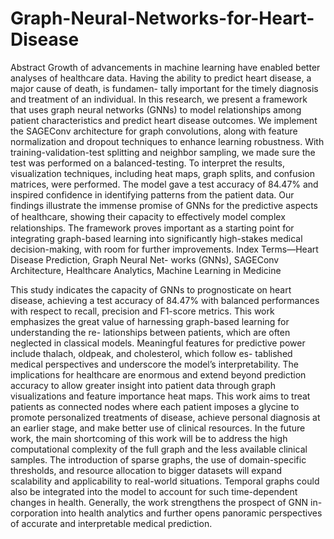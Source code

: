 # Graph-Neural-Networks-for-Heart-Disease

Abstract
Growth of advancements in machine learning have
enabled better analyses of healthcare data. Having the ability
to predict heart disease, a major cause of death, is fundamen-
tally important for the timely diagnosis and treatment of an
individual. In this research, we present a framework that uses
graph neural networks (GNNs) to model relationships among
patient characteristics and predict heart disease outcomes. We
implement the SAGEConv architecture for graph convolutions,
along with feature normalization and dropout techniques to
enhance learning robustness.
With training-validation-test splitting and neighbor sampling,
we made sure the test was performed on a balanced-testing.
To interpret the results, visualization techniques, including heat
maps, graph splits, and confusion matrices, were performed. The
model gave a test accuracy of 84.47% and inspired confidence
in identifying patterns from the patient data.
Our findings illustrate the immense promise of GNNs for
the predictive aspects of healthcare, showing their capacity to
eﬀectively model complex relationships. The framework proves
important as a starting point for integrating graph-based learning
into significantly high-stakes medical decision-making, with room
for further improvements.
Index Terms—Heart Disease Prediction, Graph Neural Net-
works (GNNs), SAGEConv Architecture, Healthcare Analytics,
Machine Learning in Medicine


This study indicates the capacity of GNNs to prognosticate
on heart disease, achieving a test accuracy of 84.47% with
balanced performances with respect to recall, precision and
F1-score metrics. This work emphasizes the great value of
harnessing graph-based learning for understanding the re-
lationships between patients, which are often neglected in
classical models. Meaningful features for predictive power
include thalach, oldpeak, and cholesterol, which follow es-
tablished medical perspectives and underscore the model’s
interpretability.
The implications for healthcare are enormous and extend
beyond prediction accuracy to allow greater insight into patient
data through graph visualizations and feature importance heat
maps. This work aims to treat patients as connected nodes
where each patient imposes a glycine to promote personalized
treatments of disease, achieve personal diagnosis at an earlier
stage, and make better use of clinical resources. In the future
work, the main shortcoming of this work will be to address the
high computational complexity of the full graph and the less
available clinical samples. The introduction of sparse graphs,
the use of domain-specific thresholds, and resource allocation
to bigger datasets will expand scalability and applicability to
real-world situations. Temporal graphs could also be integrated
into the model to account for such time-dependent changes in
health.
Generally, the work strengthens the prospect of GNN in-
corporation into health analytics and further opens panoramic
perspectives of accurate and interpretable medical prediction.
